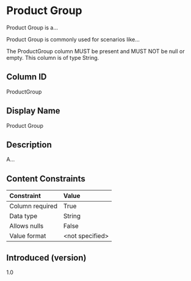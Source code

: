 # Product Group

Product Group is a...

Product Group is commonly used for scenarios like...

The ProductGroup column MUST be present and MUST NOT be null or empty. This column is of type String.

## Column ID

ProductGroup

## Display Name

Product Group

## Description

A...

## Content Constraints

| Constraint      | Value            |
| :-------------- | :--------------- |
| Column required | True             |
| Data type       | String           |
| Allows nulls    | False            |
| Value format    | \<not specified> |

## Introduced (version)

1.0
